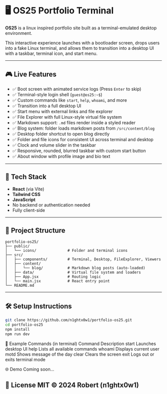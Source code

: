 # 🖥 OS25 Portfolio Terminal

**OS25** is a linux inspired portfolio site built as a terminal-emulated desktop environment.

This interactive experience launches with a bootloader screen, drops users into a fake Linux terminal, and allows them to transition into a desktop UI with a taskbar, terminal icon, and start menu.

---

## 🎮 Live Features

- ✅ Boot screen with animated service logs (Press `Enter` to skip)
- ✅ Terminal-style login shell (`guest@os25:~$`)
- ✅ Custom commands like `start`, `help`, `whoami`, and more
- ✅ Transition into a full desktop UI
- ✅ Start menu with external links and file explorer
- ✅ File Explorer with full Linux-style virtual file system
- ✅ Markdown support: `.md` files render inside a styled reader
- ✅ Blog system: folder loads markdown posts from `/src/content/blog`
- ✅ Desktop folder shortcut to open blog directly
- ✅ Folder and file icons for consistent UI across terminal and desktop
- ✅ Clock and volume slider in the taskbar
- ✅ Responsive, rounded, blurred taskbar with custom start button
- ✅ About window with profile image and bio text

---

## 🚀 Tech Stack

- **React** (via Vite)
- **Tailwind CSS**
- **JavaScript**
- No backend or authentication needed
- Fully client-side

---

## 📁 Project Structure
```
portfolio-os25/
├── public/                 
│   └── icons/              # Folder and terminal icons
├── src/
│   ├── components/         # Terminal, Desktop, FileExplorer, Viewers
│   ├── content/
│   │   └── blog/           # Markdown blog posts (auto-loaded)
│   ├── data/               # Virtual file system and loaders
│   ├── App.jsx             # Routing logic
│   └── main.jsx            # React entry point
└── README.md
```

---

## 🛠 Setup Instructions

```bash
git clone https://github.com/n1ghtx0w1/portfolio-os25.git
cd portfolio-os25
npm install
npm run dev
```

🧪 Example Commands (in terminal)
Command	Description
start	Launches desktop UI
help	Lists all available commands
whoami	Displays current user
motd	Shows message of the day
clear	Clears the screen
exit	Logs out or exits terminal mode

🌐 Demo
Coming soon...

📜 License
MIT © 2024 Robert (n1ghtx0w1)
---

